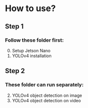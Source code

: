 # How to use?
## Step 1
### Follow these folder first:
0. Setup Jetson Nano
1. YOLOv4 installation

## Step 2
### These folder can run separately:
2. YOLOv4 object detection on image
3. YOLOv4 object detection on video
